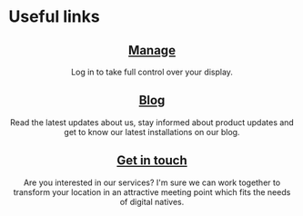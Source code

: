 # Useful links

<div class="row" align="center" width="100%">
<div class="col-md-4">

[Manage](https://my.flatturtle.com)
-----------------------------------
Log in to take full control over your display.

</div>
<div class="col-md-4">

[Blog](http://blog.flatturtle.com)
----------------------------------
Read the latest updates about us, stay informed about product updates and get to know our latest installations on our blog.

</div>
<div class="col-md-4">

[Get in touch](#contact)
------------------------
Are you interested in our services? I'm sure we can work together to transform your location in an attractive meeting point which fits the needs of digital natives.

</div>
</div>